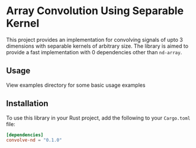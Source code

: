 # Array Convolution Using Separable Kernel

This project provides an implementation for convolving signals of upto 3 dimensions with separable kernels of arbitrary size. The library is aimed to provide a fast implementation with 0 dependencies other than `nd-array`.

## Usage

View examples directory for some basic usage examples

## Installation

To use this library in your Rust project, add the following to your `Cargo.toml` file:

```toml
[dependencies]
convolve-nd = "0.1.0"